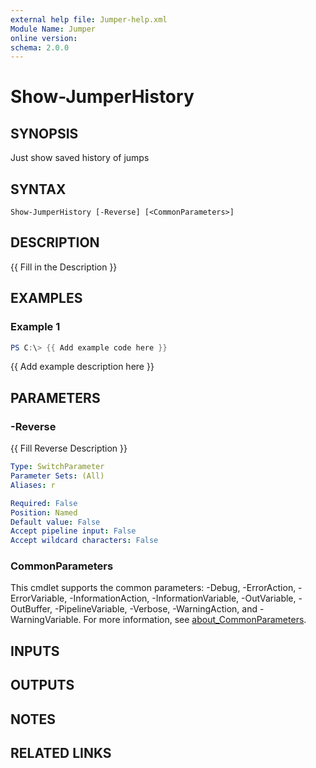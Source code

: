 ```yaml
---
external help file: Jumper-help.xml
Module Name: Jumper
online version:
schema: 2.0.0
---
```


# Show-JumperHistory

## SYNOPSIS
Just show saved history of jumps

## SYNTAX

```
Show-JumperHistory [-Reverse] [<CommonParameters>]
```

## DESCRIPTION
{{ Fill in the Description }}

## EXAMPLES

### Example 1
```powershell
PS C:\> {{ Add example code here }}
```

{{ Add example description here }}

## PARAMETERS

### -Reverse
{{ Fill Reverse Description }}

```yaml
Type: SwitchParameter
Parameter Sets: (All)
Aliases: r

Required: False
Position: Named
Default value: False
Accept pipeline input: False
Accept wildcard characters: False
```

### CommonParameters
This cmdlet supports the common parameters: -Debug, -ErrorAction, -ErrorVariable, -InformationAction, -InformationVariable, -OutVariable, -OutBuffer, -PipelineVariable, -Verbose, -WarningAction, and -WarningVariable. For more information, see [about_CommonParameters](http://go.microsoft.com/fwlink/?LinkID=113216).

## INPUTS

## OUTPUTS

## NOTES

## RELATED LINKS
